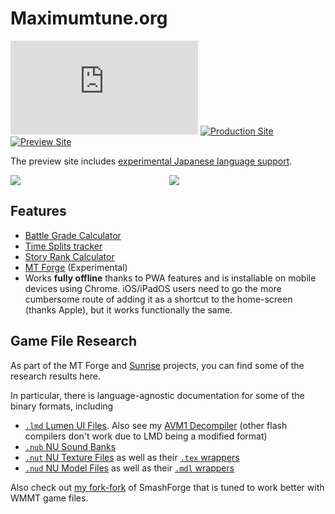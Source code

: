 # Maximumtune.org

![License](https://img.shields.io/github/license/Theaninova/Maximumtune.org)
[![Production Site](https://img.shields.io/badge/Website-Production-blue)](https://maximumtune.org/)
[![Preview Site](https://img.shields.io/badge/Website-Preview-orange)](https://preview.maximumtune.org/)

The preview site includes [experimental Japanese language support](https://preview.maximumtune.org/ja/).

<div style="display: grid; grid-template-columns: 1fr 1fr; gap: 8px; max-width: 500px">
<a href="https://maximumtune.org/tools/battle-grade-calculator/" target="_blank"><img src="./static/screenshots/narrow/grade.png"></a>
<a href="https://maximumtune.org/tools/splits-calculator/" target="_blank"><img src="./static/screenshots/narrow/splits.png"></a>
</div>

## Features

* [Battle Grade Calculator](https://maximumtune.org/tools/battle-grade-calculator/)
* [Time Splits tracker](https://maximumtune.org/tools/splits-calculator/)
* [Story Rank Calculator](https://maximumtune.org/tools/story-rank-calculator/)
* [MT Forge](https://preview.maximumtune.org/forge/) (Experimental)
* Works **fully offline** thanks to PWA features and is installable on mobile devices using Chrome. iOS/iPadOS users need to go the more cumbersome route of adding it as a shortcut to the home-screen (thanks Apple), but it works functionally the same.

## Game File Research

As part of the MT Forge and [Sunrise](https://github.com/Theaninova/ProjectSunrise) projects, you can
find some of the research results here.

In particular, there is language-agnostic documentation for some of the binary formats, including
* [`.lmd` Lumen UI Files](https://github.com/Theaninova/Maximumtune.org/blob/master/src/lib/forge/kaitai/lmd.ksy). Also see my [AVM1 Decompiler](https://github.com/Theaninova/avm1-decompiler) (other flash compilers don't work due to LMD being a modified format)
* [`.nub` NU Sound Banks](https://github.com/Theaninova/Maximumtune.org/blob/master/src/lib/forge/kaitai/nub.ksy)
* [`.nut` NU Texture Files](https://github.com/Theaninova/Maximumtune.org/blob/master/src/lib/forge/kaitai/nut.ksy) as well as their [`.tex` wrappers](https://github.com/Theaninova/Maximumtune.org/blob/master/src/lib/forge/kaitai/tex.ksy)
* [`.nud` NU Model Files](https://github.com/Theaninova/Maximumtune.org/blob/master/src/lib/forge/kaitai/nud.ksy) as well as their [`.mdl` wrappers](https://github.com/Theaninova/Maximumtune.org/blob/master/src/lib/forge/kaitai/mdl.ksy)

Also check out [my fork-fork](https://github.com/Theaninova/Smash-Forge) of SmashForge
that is tuned to work better with WMMT game files.
